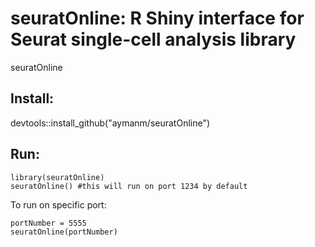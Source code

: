 # seuratOnline: R Shiny interface for Seurat single-cell analysis library
seuratOnline

## Install:

devtools::install_github("aymanm/seuratOnline")

## Run:

```
library(seuratOnline)
seuratOnline() #this will run on port 1234 by default
```

To run on specific port:

```
portNumber = 5555
seuratOnline(portNumber)
```
